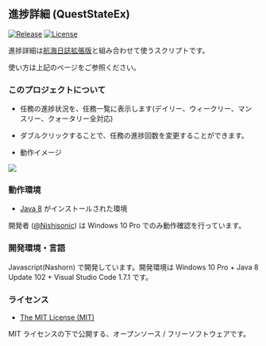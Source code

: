 
進捗詳細 (QuestStateEx)
--

[![Release](https://img.shields.io/badge/gem-v1.6.7-brightgreen.svg)](https://github.com/Nishisonic/QuestStateEx/releases/latest)
[![License](https://img.shields.io/npm/l/express.svg)](https://docs.google.com/spreadsheets/d/1gSYgCPTMV7_bDerWTs_KCgVnhdaJQnFVFXcw5cFCqos/edit#gid=761755938)


進捗詳細は[航海日誌拡張版](http://nekopanda.blog.jp/)と組み合わせて使うスクリプトです。

使い方は上記のページをご参照ください。



### このプロジェクトについて

* 任務の進捗状況を、任務一覧に表示します(デイリー、ウィークリー、マンスリー、クォータリー全対応)
* ダブルクリックすることで、任務の進捗回数を変更することができます。

* 動作イメージ

![](http://i.imgur.com/bWsxfhh.png)



### 動作環境

* [Java 8](https://java.com/ja/download/) がインストールされた環境

開発者 ([@Nishisonic](https://twitter.com/Nishisonic)) は Windows 10 Pro でのみ動作確認を行っています。


### 開発環境・言語

Javascript(Nashorn) で開発しています。開発環境は Windows 10 Pro + Java 8 Update 102 + Visual Studio Code 1.7.1 です。

### ライセンス

* [The MIT License (MIT)](https://docs.google.com/spreadsheets/d/1gSYgCPTMV7_bDerWTs_KCgVnhdaJQnFVFXcw5cFCqos/edit#gid=761755938)

MIT ライセンスの下で公開する、オープンソース / フリーソフトウェアです。
